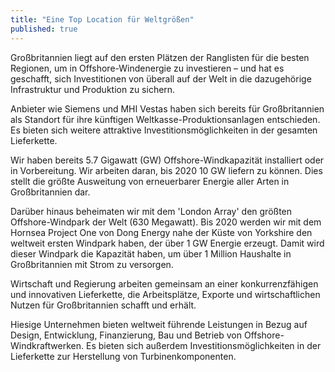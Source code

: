 ```yaml
---
title: "Eine Top Location für Weltgrößen"
published: true
---
```


Großbritannien liegt auf den ersten Plätzen der Ranglisten für die besten Regionen, um in Offshore-Windenergie zu investieren – und hat es geschafft, sich Investitionen von überall auf der Welt in die dazugehörige Infrastruktur und Produktion zu sichern.

Anbieter wie Siemens und MHI Vestas haben sich bereits für Großbritannien als Standort für ihre künftigen Weltkasse-Produktionsanlagen entschieden. Es bieten sich weitere attraktive Investitionsmöglichkeiten in der gesamten Lieferkette.

Wir haben bereits 5.7 Gigawatt (GW) Offshore-Windkapazität installiert oder in Vorbereitung. Wir arbeiten daran, bis 2020 10 GW liefern zu können. Dies stellt die größte Ausweitung von erneuerbarer Energie aller Arten in Großbritannien dar.

Darüber hinaus beheimaten wir mit dem 'London Array' den größten Offshore-Windpark der Welt (630 Megawatt). Bis 2020 werden wir mit dem Hornsea Project One von Dong Energy nahe der Küste von Yorkshire den weltweit ersten Windpark haben, der über 1 GW Energie erzeugt. Damit wird dieser Windpark die Kapazität haben, um über 1 Million Haushalte in Großbritannien mit Strom zu versorgen.

Wirtschaft und Regierung arbeiten gemeinsam an einer konkurrenzfähigen und innovativen Lieferkette, die Arbeitsplätze, Exporte und wirtschaftlichen Nutzen für Großbritannien schafft und erhält.

Hiesige Unternehmen bieten weltweit führende Leistungen in Bezug auf Design, Entwicklung, Finanzierung, Bau und Betrieb von Offshore-Windkraftwerken. Es bieten sich außerdem Investitionsmöglichkeiten in der Lieferkette zur Herstellung von Turbinenkomponenten.
